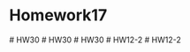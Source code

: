 # Homework17
#   H W 3 0  
 #   H W 3 0  
 #   H W 3 0  
 #   H W 1 2 - 2  
 #   H W 1 2 - 2  
 
